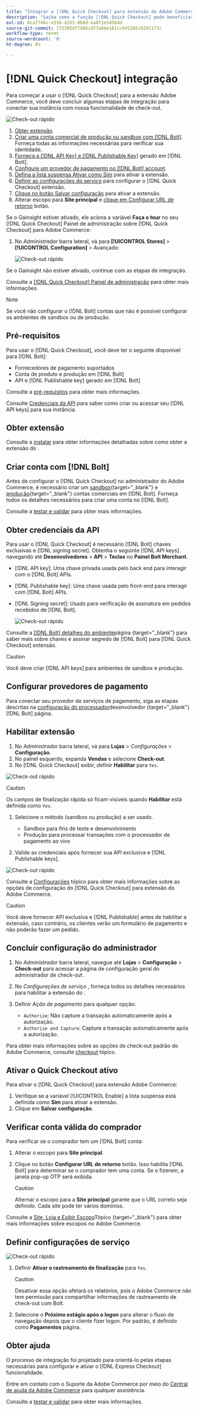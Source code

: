 ```yaml
---
title: "Integrar a [!DNL Quick Checkout] para extensão do Adobe Commerce"
description: "Saiba como a função [!DNL Quick Checkout] pode beneficiar sua instância do Adobe Commerce e como integrar e configurar com êxito a extensão."
exl-id: 8caf746c-e31b-4331-8b0d-ea0f1e545bdd
source-git-commit: 1f2305df7566cd77a6be161cc9d1265c0291171c
workflow-type: tm+mt
source-wordcount: '0'
ht-degree: 0%

---
```


# [!DNL Quick Checkout] integração

Para começar a usar o [!DNL Quick Checkout] para a extensão Adobe Commerce, você deve concluir algumas etapas de integração para conectar sua instância com nossa funcionalidade de check-out.

![Check-out rápido](assets/overview-admin-panel.png)

1. [Obter extensão](#get-extension).
1. [Criar uma conta comercial de produção ou sandbox com [!DNL Bolt]](#create-account-with-bolt). Forneça todas as informações necessárias para verificar sua identidade.
1. [Forneça a [!DNL API Key] e [!DNL Publishable Key]](#obtain-api-credentials) gerado em [!DNL Bolt].
1. [Configure um provedor de pagamento no [!DNL Bolt] account](#configure-payment-providers).
1. [Defina a lista suspensa Ativar como Sim](#enable-extension) para ativar a extensão.
1. [Definir as configurações do serviço](#complete-admin-configuration) para configurar o [!DNL Quick Checkout] extensão.
1. [Clique no botão Salvar configuração](#enable-live-quick-checkout) para ativar a extensão.
1. Alterar escopo para **Site principal** e [clique em Configurar URL de retorno](#check-shopper-valid-account) botão.

Se o Gainsight estiver ativado, ele aciona a variável **Faça o tour** no seu [!DNL Quick Checkout] Painel de administração sobre [!DNL Quick Checkout] para Adobe Commerce:

1. No _Administrador_ barra lateral, vá para **[!UICONTROL Stores]** > **[!UICONTROL Configuration]** > Avançado:

   ![Check-out rápido](assets/gainsight-admin.png)

Se o Gainsight não estiver ativado, continue com as etapas de integração.

Consulte a [[!DNL Quick Checkout] Painel de administração](../quick-checkout/admin-panel.md) para obter mais informações.

>[!NOTE]
>
> Se você não configurar o [!DNL Bolt] contas que não é possível configurar os ambientes de sandbox ou de produção.

## Pré-requisitos

Para usar o [!DNL Quick Checkout], você deve ter o seguinte disponível para [!DNL Bolt]:

- Fornecedores de pagamento suportados
- Conta de produto e produção em [!DNL Bolt]
- API e [!DNL Publishable key] gerado em [!DNL Bolt]

Consulte a [pré-requisitos](../quick-checkout/prerequisites.md) para obter mais informações.

Consulte [Credenciais da API](#obtain-api-credentials) para saber como criar ou acessar seu [!DNL API keys] para sua instância.

## Obter extensão

Consulte a [instalar](../quick-checkout/install.md) para obter informações detalhadas sobre como obter a extensão do .

## Criar conta com [!DNL Bolt]

Antes de configurar o [!DNL Quick Checkout] no administrador do Adobe Commerce, é necessário criar um [sandbox](https://merchant-sandbox.bolt.com/register?platform=magento2){target=&quot;_blank&quot;} e [produção](https://merchant.bolt.com/register?platform=magento2){target=&quot;_blank&quot;} contas comerciais em [!DNL Bolt]. Forneça todos os detalhes necessários para criar uma conta no [!DNL Bolt].

Consulte a [testar e validar](../quick-checkout/testing.md) para obter mais informações.

## Obter credenciais da API

Para usar o [!DNL Quick Checkout] é necessário [!DNL Bolt] chaves exclusivas e [!DNL signing secret]. Obtenha o seguinte [!DNL API keys] navegando até **Desenvolvedores** > **API** > **Teclas** no **Painel Bolt Merchant**.

- [!DNL API key]: Uma chave privada usada pelo back end para interagir com o [!DNL Bolt] APIs.
- [!DNL Publishable key]: Uma chave usada pelo front-end para interagir com [!DNL Bolt] APIs.
- [!DNL Signing secret]: Usado para verificação de assinatura em pedidos recebidos de [!DNL Bolt].

   ![Check-out rápido](assets/account-credentials.png)

Consulte a [[!DNL Bolt] detalhes do ambiente](https://help.bolt.com/developers/references/environment-details/#about-keys)página {target=&quot;_blank&quot;} para saber mais sobre chaves e assinar segredo de [!DNL Bolt] para [!DNL Quick Checkout] extensão.

>[!CAUTION]
>
> Você deve criar [!DNL API keys] para ambientes de sandbox e produção.

## Configurar provedores de pagamento

Para conectar seu provedor de serviços de pagamento, siga as etapas descritas na [configuração do processador](https://help.bolt.com/integrations/adobe-quick-checkout/set-up/)desenvolvedor {target=&quot;_blank&quot;} [!DNL Bolt] página.

## Habilitar extensão

1. No _Administrador_ barra lateral, vá para **Lojas** > _Configurações_ > **Configuração**.
1. No painel esquerdo, expanda **Vendas** e selecione **Check-out**.
1. No [!DNL Quick Checkout] exibir, definir **Habilitar** para `Yes`.

![Check-out rápido](assets/quick-checkout-view-no-enable.png)

>[!CAUTION]
>
> Os campos de finalização rápida só ficam visíveis quando **Habilitar** está definida como `Yes`.

1. Selecione o método (sandbox ou produção) a ser usado.

   - Sandbox para fins de teste e desenvolvimento
   - Produção para processar transações com o processador de pagamento ao vivo

1. Valide as credenciais após fornecer sua API exclusiva e [!DNL Publishable keys].

![Check-out rápido](assets/quick-checkout-main-view-react.png)

Consulte a [Configurações](../quick-checkout/settings-quick-checkout.md) tópico para obter mais informações sobre as opções de configuração do [!DNL Quick Checkout] para extensão do Adobe Commerce.

>[!CAUTION]
>
> Você deve fornecer API exclusiva e [!DNL Publishable] antes de habilitar a extensão, caso contrário, os clientes verão um formulário de pagamento e não poderão fazer um pedido.

## Concluir configuração do administrador

1. No _Administrador_ barra lateral, navegue até **Lojas** > **Configuração** > **Check-out** para acessar a página de configuração geral do administrador de check-out .
1. No _Configurações de serviço_ , forneça todos os detalhes necessários para habilitar a extensão do .
1. Definir _Ação de pagamento_ para qualquer opção:

   - `Authorize`: Não capture a transação automaticamente após a autorização.
   - `Authorize and Capture`: Capture a transação automaticamente após a autorização.

Para obter mais informações sobre as opções de check-out padrão do Adobe Commerce, consulte [checkout](https://docs.magento.com/user-guide/configuration/sales/checkout.html) tópico.

## Ativar o Quick Checkout ativo

Para ativar o [!DNL Quick Checkout] para extensão Adobe Commerce:

1. Verifique se a variável [!UICONTROL Enable] a lista suspensa está definida como **Sim** para ativar a extensão.
1. Clique em **Salvar configuração**.

## Verificar conta válida do comprador

Para verificar se o comprador tem um [!DNL Bolt] conta:

1. Alterar o escopo para **Site principal**.
1. Clique no botão **Configurar URL de retorno** botão. Isso habilita [!DNL Bolt] para determinar se o comprador tem uma conta. Se o fizerem, a janela pop-up OTP será exibida.

   >[!CAUTION]
   >
   > Alternar o escopo para a **Site principal** garante que o URL correto seja definido. Cada site pode ter vários domínios.

Consulte a [Site, Loja e Exibir Escopo](https://experienceleague.adobe.com/docs/commerce-admin/start/setup/websites-stores-views.html#scope-settings)Tópico {target=&quot;_blank&quot;} para obter mais informações sobre escopos no Adobe Commerce.

## Definir configurações de serviço

![Check-out rápido](assets/service-settings.png)

1. Definir **Ativar o rastreamento de finalização** para `Yes`.

   >[!CAUTION]
   >
   > Desativar essa opção afetará os relatórios, pois o Adobe Commerce não tem permissão para compartilhar informações de rastreamento de check-out com Bolt.

1. Selecione o **Próximo estágio após o logon** para alterar o fluxo de navegação depois que o cliente fizer logon. Por padrão, é definido como **Pagamentos** página.

## Obter ajuda

O processo de integração foi projetado para orientá-lo pelas etapas necessárias para configurar e ativar o [!DNL Express Checkout] funcionalidade.

Entre em contato com o Suporte da Adobe Commerce por meio do [Central de ajuda da Adobe Commerce](https://experienceleague.adobe.com/docs/commerce-knowledge-base/kb/help-center-guide/magento-help-center-user-guide.html?lang=en) para qualquer assistência.

Consulte a [testar e validar](../quick-checkout/testing.md) para obter mais informações.
